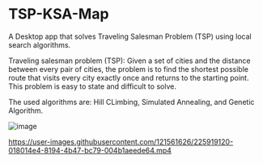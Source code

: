 # TSP-KSA-Map
A Desktop app that solves Traveling Salesman Problem (TSP) using local search algorithms.

Traveling salesman problem (TSP):
Given a set of cities and the distance between every pair of cities, the problem is to find the shortest 
possible route that visits every city exactly once and returns to the starting point. This problem is easy to 
state and difficult to solve.

The used algorithms are: Hill CLimbing, Simulated Annealing, and Genetic Algorithm.


![image](https://user-images.githubusercontent.com/121561626/225916126-390a0f9a-1443-4fd3-9e3e-a636b4046af8.png)



https://user-images.githubusercontent.com/121561626/225919120-018014e4-8194-4b47-bc79-004b1aeede64.mp4

